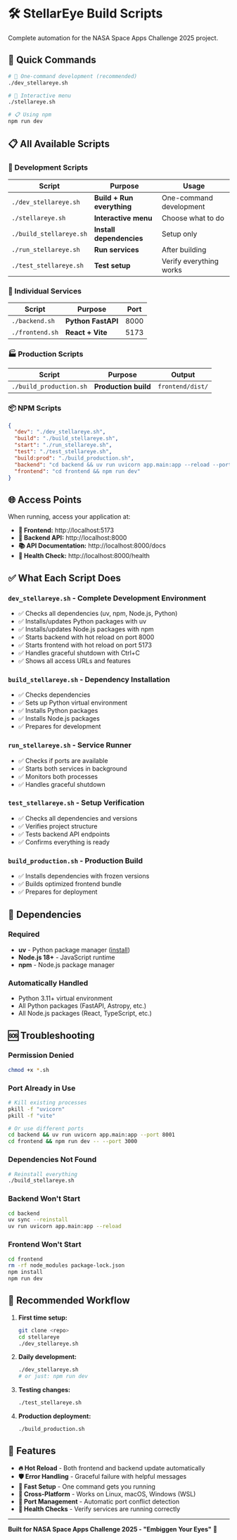 # 🛠️ StellarEye Build Scripts

Complete automation for the NASA Space Apps Challenge 2025 project.

## 🚀 **Quick Commands**

```bash
# 🌟 One-command development (recommended)
./dev_stellareye.sh

# 🎯 Interactive menu
./stellareye.sh

# 📋 Using npm
npm run dev
```

## 📋 **All Available Scripts**

### **🚀 Development Scripts**

| Script | Purpose | Usage |
|--------|---------|-------|
| `./dev_stellareye.sh` | **Build + Run everything** | One-command development |
| `./stellareye.sh` | **Interactive menu** | Choose what to do |
| `./build_stellareye.sh` | **Install dependencies** | Setup only |
| `./run_stellareye.sh` | **Run services** | After building |
| `./test_stellareye.sh` | **Test setup** | Verify everything works |

### **🏃 Individual Services**

| Script | Purpose | Port |
|--------|---------|------|
| `./backend.sh` | **Python FastAPI** | 8000 |
| `./frontend.sh` | **React + Vite** | 5173 |

### **🏭 Production Scripts**

| Script | Purpose | Output |
|--------|---------|--------|
| `./build_production.sh` | **Production build** | `frontend/dist/` |

### **📦 NPM Scripts**

```json
{
  "dev": "./dev_stellareye.sh",
  "build": "./build_stellareye.sh", 
  "start": "./run_stellareye.sh",
  "test": "./test_stellareye.sh",
  "build:prod": "./build_production.sh",
  "backend": "cd backend && uv run uvicorn app.main:app --reload --port 8000",
  "frontend": "cd frontend && npm run dev"
}
```

## 🌐 **Access Points**

When running, access your application at:

- **🎯 Frontend:** http://localhost:5173
- **🔧 Backend API:** http://localhost:8000
- **📚 API Documentation:** http://localhost:8000/docs
- **💚 Health Check:** http://localhost:8000/health

## ✅ **What Each Script Does**

### **`dev_stellareye.sh` - Complete Development Environment**
- ✅ Checks all dependencies (uv, npm, Node.js, Python)
- ✅ Installs/updates Python packages with uv
- ✅ Installs/updates Node.js packages with npm
- ✅ Starts backend with hot reload on port 8000
- ✅ Starts frontend with hot reload on port 5173
- ✅ Handles graceful shutdown with Ctrl+C
- ✅ Shows all access URLs and features

### **`build_stellareye.sh` - Dependency Installation**
- ✅ Checks dependencies
- ✅ Sets up Python virtual environment
- ✅ Installs Python packages
- ✅ Installs Node.js packages
- ✅ Prepares for development

### **`run_stellareye.sh` - Service Runner**
- ✅ Checks if ports are available
- ✅ Starts both services in background
- ✅ Monitors both processes
- ✅ Handles graceful shutdown

### **`test_stellareye.sh` - Setup Verification**
- ✅ Checks all dependencies and versions
- ✅ Verifies project structure
- ✅ Tests backend API endpoints
- ✅ Confirms everything is ready

### **`build_production.sh` - Production Build**
- ✅ Installs dependencies with frozen versions
- ✅ Builds optimized frontend bundle
- ✅ Prepares for deployment

## 🔧 **Dependencies**

### **Required**
- **uv** - Python package manager ([install](https://docs.astral.sh/uv/getting-started/installation/))
- **Node.js 18+** - JavaScript runtime
- **npm** - Node.js package manager

### **Automatically Handled**
- Python 3.11+ virtual environment
- All Python packages (FastAPI, Astropy, etc.)
- All Node.js packages (React, TypeScript, etc.)

## 🆘 **Troubleshooting**

### **Permission Denied**
```bash
chmod +x *.sh
```

### **Port Already in Use**
```bash
# Kill existing processes
pkill -f "uvicorn"
pkill -f "vite"

# Or use different ports
cd backend && uv run uvicorn app.main:app --port 8001
cd frontend && npm run dev -- --port 3000
```

### **Dependencies Not Found**
```bash
# Reinstall everything
./build_stellareye.sh
```

### **Backend Won't Start**
```bash
cd backend
uv sync --reinstall
uv run uvicorn app.main:app --reload
```

### **Frontend Won't Start**
```bash
cd frontend
rm -rf node_modules package-lock.json
npm install
npm run dev
```

## 🎯 **Recommended Workflow**

1. **First time setup:**
   ```bash
   git clone <repo>
   cd stellareye
   ./dev_stellareye.sh
   ```

2. **Daily development:**
   ```bash
   ./dev_stellareye.sh
   # or just: npm run dev
   ```

3. **Testing changes:**
   ```bash
   ./test_stellareye.sh
   ```

4. **Production deployment:**
   ```bash
   ./build_production.sh
   ```

## 🌟 **Features**

- **🔥 Hot Reload** - Both frontend and backend update automatically
- **🛡️ Error Handling** - Graceful failure with helpful messages
- **🚀 Fast Setup** - One command gets you running
- **📱 Cross-Platform** - Works on Linux, macOS, Windows (WSL)
- **🎯 Port Management** - Automatic port conflict detection
- **💚 Health Checks** - Verify services are running correctly

---

**Built for NASA Space Apps Challenge 2025 - "Embiggen Your Eyes"** 🌌